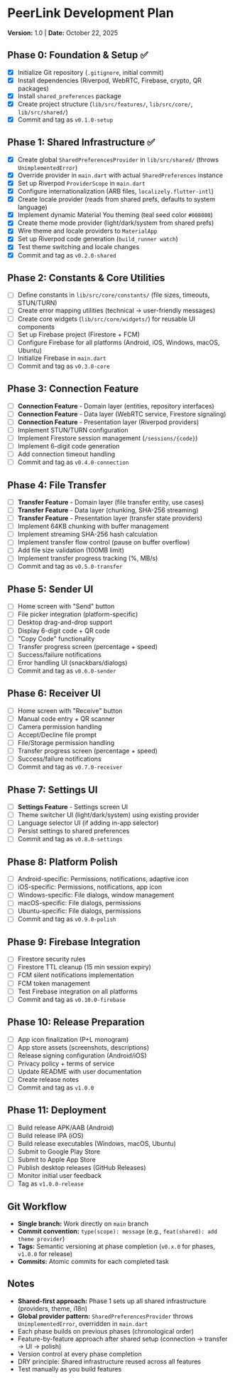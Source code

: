 # PeerLink Development Plan

**Version:** 1.0 | **Date:** October 22, 2025

## Phase 0: Foundation & Setup ✅

- [x] Initialize Git repository (`.gitignore`, initial commit)
- [x] Install dependencies (Riverpod, WebRTC, Firebase, crypto, QR packages)
- [x] Install `shared_preferences` package
- [x] Create project structure (`lib/src/features/`, `lib/src/core/`, `lib/src/shared/`)
- [x] Commit and tag as `v0.1.0-setup`

## Phase 1: Shared Infrastructure ✅

- [x] Create global `SharedPreferencesProvider` in `lib/src/shared/` (throws `UnimplementedError`)
- [x] Override provider in `main.dart` with actual `SharedPreferences` instance
- [x] Set up Riverpod `ProviderScope` in `main.dart`
- [x] Configure internationalization (ARB files, `localizely.flutter-intl`)
- [x] Create locale provider (reads from shared prefs, defaults to system language)
- [x] Implement dynamic Material You theming (teal seed color `#008080`)
- [x] Create theme mode provider (light/dark/system from shared prefs)
- [x] Wire theme and locale providers to `MaterialApp`
- [x] Set up Riverpod code generation (`build_runner watch`)
- [x] Test theme switching and locale changes
- [x] Commit and tag as `v0.2.0-shared`

## Phase 2: Constants & Core Utilities

- [ ] Define constants in `lib/src/core/constants/` (file sizes, timeouts, STUN/TURN)
- [ ] Create error mapping utilities (technical → user-friendly messages)
- [ ] Create core widgets (`lib/src/core/widgets/`) for reusable UI components
- [ ] Set up Firebase project (Firestore + FCM)
- [ ] Configure Firebase for all platforms (Android, iOS, Windows, macOS, Ubuntu)
- [ ] Initialize Firebase in `main.dart`
- [ ] Commit and tag as `v0.3.0-core`

## Phase 3: Connection Feature

- [ ] **Connection Feature** - Domain layer (entities, repository interfaces)
- [ ] **Connection Feature** - Data layer (WebRTC service, Firestore signaling)
- [ ] **Connection Feature** - Presentation layer (Riverpod providers)
- [ ] Implement STUN/TURN configuration
- [ ] Implement Firestore session management (`/sessions/{code}`)
- [ ] Implement 6-digit code generation
- [ ] Add connection timeout handling
- [ ] Commit and tag as `v0.4.0-connection`

## Phase 4: File Transfer

- [ ] **Transfer Feature** - Domain layer (file transfer entity, use cases)
- [ ] **Transfer Feature** - Data layer (chunking, SHA-256 streaming)
- [ ] **Transfer Feature** - Presentation layer (transfer state providers)
- [ ] Implement 64KB chunking with buffer management
- [ ] Implement streaming SHA-256 hash calculation
- [ ] Implement transfer flow control (pause on buffer overflow)
- [ ] Add file size validation (100MB limit)
- [ ] Implement transfer progress tracking (%, MB/s)
- [ ] Commit and tag as `v0.5.0-transfer`

## Phase 5: Sender UI

- [ ] Home screen with "Send" button
- [ ] File picker integration (platform-specific)
- [ ] Desktop drag-and-drop support
- [ ] Display 6-digit code + QR code
- [ ] "Copy Code" functionality
- [ ] Transfer progress screen (percentage + speed)
- [ ] Success/failure notifications
- [ ] Error handling UI (snackbars/dialogs)
- [ ] Commit and tag as `v0.6.0-sender`

## Phase 6: Receiver UI

- [ ] Home screen with "Receive" button
- [ ] Manual code entry + QR scanner
- [ ] Camera permission handling
- [ ] Accept/Decline file prompt
- [ ] File/Storage permission handling
- [ ] Transfer progress screen (percentage + speed)
- [ ] Success/failure notifications
- [ ] Commit and tag as `v0.7.0-receiver`

## Phase 7: Settings UI

- [ ] **Settings Feature** - Settings screen UI
- [ ] Theme switcher UI (light/dark/system) using existing provider
- [ ] Language selector UI (if adding in-app selector)
- [ ] Persist settings to shared preferences
- [ ] Commit and tag as `v0.8.0-settings`

## Phase 8: Platform Polish

- [ ] Android-specific: Permissions, notifications, adaptive icon
- [ ] iOS-specific: Permissions, notifications, app icon
- [ ] Windows-specific: File dialogs, window management
- [ ] macOS-specific: File dialogs, permissions
- [ ] Ubuntu-specific: File dialogs, permissions
- [ ] Commit and tag as `v0.9.0-polish`

## Phase 9: Firebase Integration

- [ ] Firestore security rules
- [ ] Firestore TTL cleanup (15 min session expiry)
- [ ] FCM silent notifications implementation
- [ ] FCM token management
- [ ] Test Firebase integration on all platforms
- [ ] Commit and tag as `v0.10.0-firebase`

## Phase 10: Release Preparation

- [ ] App icon finalization (P+L monogram)
- [ ] App store assets (screenshots, descriptions)
- [ ] Release signing configuration (Android/iOS)
- [ ] Privacy policy + terms of service
- [ ] Update README with user documentation
- [ ] Create release notes
- [ ] Commit and tag as `v1.0.0`

## Phase 11: Deployment

- [ ] Build release APK/AAB (Android)
- [ ] Build release IPA (iOS)
- [ ] Build release executables (Windows, macOS, Ubuntu)
- [ ] Submit to Google Play Store
- [ ] Submit to Apple App Store
- [ ] Publish desktop releases (GitHub Releases)
- [ ] Monitor initial user feedback
- [ ] Tag as `v1.0.0-release`

## Git Workflow

- **Single branch:** Work directly on `main` branch
- **Commit convention:** `type(scope): message` (e.g., `feat(shared): add theme provider`)
- **Tags:** Semantic versioning at phase completion (`v0.x.0` for phases, `v1.0.0` for release)
- **Commits:** Atomic commits for each completed task

## Notes

- **Shared-first approach:** Phase 1 sets up all shared infrastructure (providers, theme, i18n)
- **Global provider pattern:** `SharedPreferencesProvider` throws `UnimplementedError`, overridden in `main.dart`
- Each phase builds on previous phases (chronological order)
- Feature-by-feature approach after shared setup (connection → transfer → UI → polish)
- Version control at every phase completion
- DRY principle: Shared infrastructure reused across all features
- Test manually as you build features

